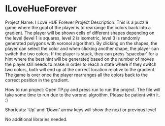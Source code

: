 # ILoveHueForever
Project Name: I Love HUE Forever 
Project Description: This is a puzzle game where the goal of 
    the player is to rearrange the colors back into a gradient. 
    The player will be shown cells of different shapes depending 
    on the level (level 1 is squares, level 2 is isometric, level
    3 is randomly generated polygons with voronoi algorithm). By 
    clicking on the shapes, the player can select the color and when 
    clicking another shape, the player can switch the two colors. 
    If the player is stuck, they can press 'spacebar' for a hint where
    the best hint will be generated based on the number of moves the 
    player still needs to make in order to reach a state where if they 
    switch two colors, both will end up at the correct location relative
    to the gradient. The game is over once the player rearranges all the
    colors back to the correct position in the gradient. 

How to run project: 
    Open TP.py and press run to run the project. The file will take 
    some time to run due to the voronoi algroithm. Please be patient with it. :)

Shortcuts: 
    'Up' and 'Down' arrow keys will show the next or previous level

No additional libraries needed.
